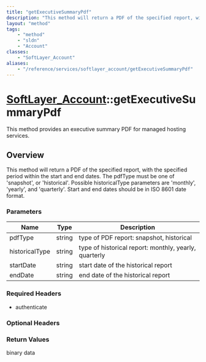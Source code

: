 ```yaml
---
title: "getExecutiveSummaryPdf"
description: "This method will return a PDF of the specified report, with the specified period within the start and end dates. The pdf... "
layout: "method"
tags:
    - "method"
    - "sldn"
    - "Account"
classes:
    - "SoftLayer_Account"
aliases:
    - "/reference/services/softlayer_account/getExecutiveSummaryPdf"
---
```

# [SoftLayer_Account](/reference/services/SoftLayer_Account)::getExecutiveSummaryPdf

This method provides an executive summary PDF for managed hosting services. 


## Overview 
This method will return a PDF of the specified report, with the specified period within the start and end dates. The pdfType must be one of 'snapshot', or 'historical'. Possible historicalType parameters are 'monthly', 'yearly', and 'quarterly'. Start and end dates should be in ISO 8601 date format. 

### Parameters 
|Name | Type | Description |
| --- | --- | --- |
|pdfType| string| type of PDF report: snapshot, historical|
|historicalType| string| type of historical report: monthly, yearly, quarterly|
|startDate| string| start date of the historical report|
|endDate| string| end date of the historical report|


### Required Headers
* authenticate

### Optional Headers

### Return Values
binary data

